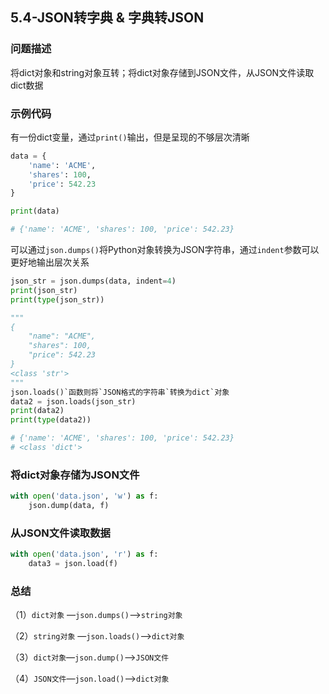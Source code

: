## 5.4-JSON转字典 & 字典转JSON

### 问题描述

将dict对象和string对象互转；将dict对象存储到JSON文件，从JSON文件读取dict数据

### 示例代码

有一份dict变量，通过`print()`输出，但是呈现的不够层次清晰

```python
data = {
    'name': 'ACME',
    'shares': 100,
    'price': 542.23
}

print(data)

# {'name': 'ACME', 'shares': 100, 'price': 542.23}
```

可以通过`json.dumps()`将Python对象转换为JSON字符串，通过`indent`参数可以更好地输出层次关系

```python
json_str = json.dumps(data, indent=4)
print(json_str)
print(type(json_str))

"""
{
    "name": "ACME",
    "shares": 100,
    "price": 542.23
}
<class 'str'>
"""
json.loads()`函数则将`JSON格式的字符串`转换为dict`对象
data2 = json.loads(json_str)
print(data2)
print(type(data2))

# {'name': 'ACME', 'shares': 100, 'price': 542.23}
# <class 'dict'>
```

### 将dict对象存储为JSON文件

```python
with open('data.json', 'w') as f:
    json.dump(data, f)
```

### 从JSON文件读取数据

```python
with open('data.json', 'r') as f:
    data3 = json.load(f)
```

### 总结

（1）`dict对象` —`json.dumps()`—>`string对象`

（2）`string对象` —`json.loads()`—>`dict对象`

（3）`dict对象`—`json.dump()`—>`JSON文件`

（4）`JSON文件`—`json.load()`—>`dict对象`